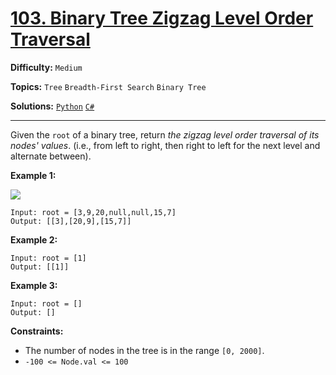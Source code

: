 # [103. Binary Tree Zigzag Level Order Traversal](https://leetcode.com/problems/binary-tree-zigzag-level-order-traversal/)

**Difficulty:** `Medium`

**Topics:** `Tree` `Breadth-First Search` `Binary Tree`

**Solutions:** [`Python`](../../src/python/challenges/problems/binary_tree_zigzag_level_order_traversal_test.py) [`C#`](../../src/csharp/challenges/Problems/BinaryTreeZigzagLevelOrderTraversal.cs)

---

Given the `root` of a binary tree, return *the zigzag level order traversal of its nodes' values*. (i.e., from left to right, then right to left for the next level and alternate between).

**Example 1:**

![](https://assets.leetcode.com/uploads/2021/02/19/tree1.jpg)

```
Input: root = [3,9,20,null,null,15,7]
Output: [[3],[20,9],[15,7]]
```

**Example 2:**

```
Input: root = [1]
Output: [[1]]
```

**Example 3:**

```
Input: root = []
Output: []
```

**Constraints:**

* The number of nodes in the tree is in the range `[0, 2000]`.
* `-100 <= Node.val <= 100`